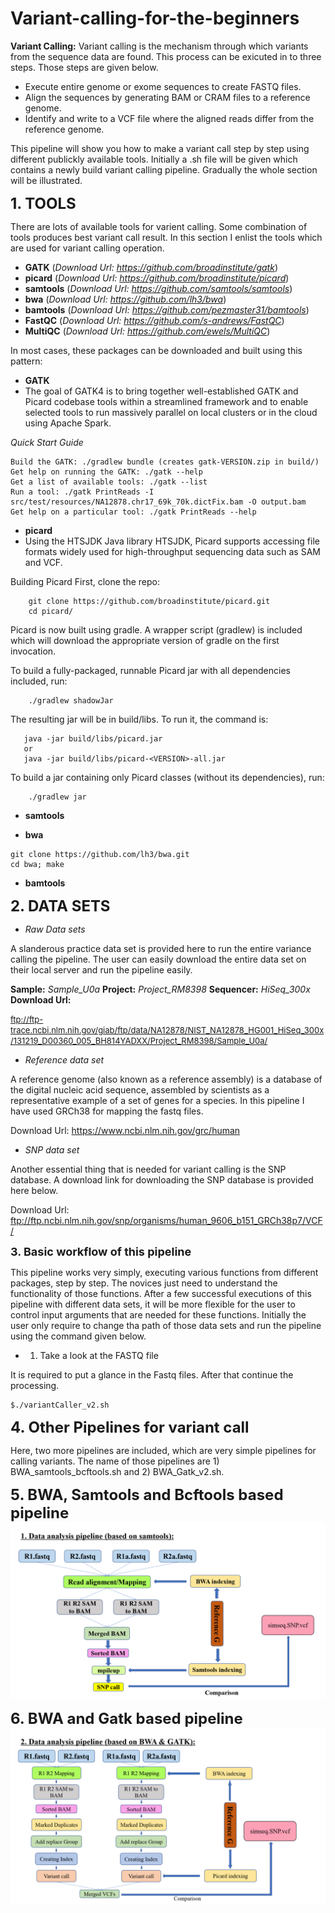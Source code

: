 # Variant-calling-for-the-beginners

**Variant Calling:**
Variant calling is the mechanism through which variants from the sequence data are found. This process can be exicuted in to three steps. Those steps are given below.
+ Execute entire genome or exome sequences to create FASTQ files.
+ Align the sequences by generating BAM or CRAM files to a reference genome.
+ Identify and write to a VCF file where the aligned reads differ from the reference genome.

This pipeline will show you how to make a variant call step by step using different publickly available tools.
Initially a .sh file will be given which contains a newly build variant calling pipeline.
Gradually the whole section will be illustrated.


<font size="5">**1. TOOLS**</font>

There are lots of available tools for varient calling. Some combination of tools produces best variant call result.
In this section I enlist the tools which are used for variant calling operation.

+ **GATK** (*Download Url: https://github.com/broadinstitute/gatk*)
+ **picard** (*Download Url: https://github.com/broadinstitute/picard*)
+ **samtools** (*Download Url: https://github.com/samtools/samtools*)
+ **bwa** (*Download Url: https://github.com/lh3/bwa*)
+ **bamtools** (*Download Url: https://github.com/pezmaster31/bamtools*)
+ **FastQC** (*Download Url: https://github.com/s-andrews/FastQC*)
+ **MultiQC** (*Download Url: https://github.com/ewels/MultiQC*)

In most cases, these packages can be downloaded and built using this pattern:

+ **GATK**
+ The goal of GATK4 is to bring together well-established GATK and Picard codebase tools within a streamlined framework and to enable selected tools to run massively parallel on local clusters or in the cloud using Apache Spark.

 *Quick Start Guide*
~~~
Build the GATK: ./gradlew bundle (creates gatk-VERSION.zip in build/)
Get help on running the GATK: ./gatk --help
Get a list of available tools: ./gatk --list
Run a tool: ./gatk PrintReads -I src/test/resources/NA12878.chr17_69k_70k.dictFix.bam -O output.bam
Get help on a particular tool: ./gatk PrintReads --help
~~~

+ **picard**
+ Using the HTSJDK Java library HTSJDK, Picard supports accessing file formats widely used for high-throughput sequencing data such as SAM and VCF.

Building Picard
First, clone the repo:
~~~
    git clone https://github.com/broadinstitute/picard.git
    cd picard/
~~~    
Picard is now built using gradle. A wrapper script (gradlew) is included which will download the appropriate version of gradle on the first invocation.

To build a fully-packaged, runnable Picard jar with all dependencies included, run:
~~~
    ./gradlew shadowJar
~~~
The resulting jar will be in build/libs. To run it, the command is:
~~~   
   java -jar build/libs/picard.jar
   or  
   java -jar build/libs/picard-<VERSION>-all.jar 
~~~   
To build a jar containing only Picard classes (without its dependencies), run:
~~~
    ./gradlew jar 
~~~

+ **samtools**

+ **bwa**
~~~
git clone https://github.com/lh3/bwa.git 
cd bwa; make
~~~

+ **bamtools**


<font size="5">**2. DATA SETS**</font>

+ *Raw Data sets*

A slanderous practice data set is provided here to run the entire variance calling the pipeline. The user can easily download the entire data set on their local server and run the pipeline easily.

 **Sample:** *Sample_U0a*
 **Project:** *Project_RM8398*
 **Sequencer:** *HiSeq_300x*
 **Download Url:** 

<font size="2">ftp://ftp-trace.ncbi.nlm.nih.gov/giab/ftp/data/NA12878/NIST_NA12878_HG001_HiSeq_300x/131219_D00360_005_BH814YADXX/Project_RM8398/Sample_U0a/</font>


+ *Reference data set*

A reference genome (also known as a reference assembly) is a database of the digital nucleic acid sequence, assembled by scientists as a representative example of a set of genes for a species. In this pipeline I have used GRCh38 for mapping the fastq files.

Download Url: https://www.ncbi.nlm.nih.gov/grc/human


+ *SNP data set*

Another essential thing that is needed for variant calling is the SNP database. A download link for downloading the SNP database is provided here below. 

Download Url: ftp://ftp.ncbi.nlm.nih.gov/snp/organisms/human_9606_b151_GRCh38p7/VCF/


<font size="4">**3. Basic workflow of this pipeline**</font>

This pipeline works very simply, executing various functions from different packages, step by step. The novices just need to understand the functionality of those functions. After a few successful executions of this pipeline with different data sets, it will be more flexible for the user to control input arguments that are needed for these functions. Initially the user only require to change tha path of those data sets and run the pipeline using the command given below.

+ 1. Take a look at the FASTQ file

It is required to put a glance in the Fastq files. After that continue the processing. 

~~~
$./variantCaller_v2.sh
~~~


<font size="5">**4. Other Pipelines for variant call**</font>

Here, two more pipelines are included, which are very simple pipelines for calling variants.
The name of those pipelines are 1) BWA_samtools_bcftools.sh and 2) BWA_Gatk_v2.sh.




<font size="5">**5. BWA, Samtools and Bcftools based pipeline**</font>
<img src="Images/pipeline1.png">

<font size="5">**6. BWA and Gatk based pipeline**</font>
<img src="Images/pipeline2.png">
